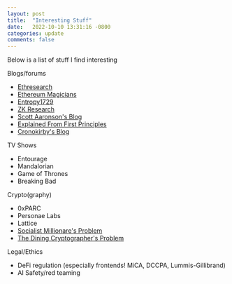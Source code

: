 ```yaml
---
layout: post
title:  "Interesting Stuff"
date:   2022-10-10 13:31:16 -0800
categories: update
comments: false
---
```


Below is a list of stuff I find interesting

Blogs/forums
- [Ethresearch](https://ethresear.ch/)
- [Ethereum Magicians](https://ethereum-magicians.org/)
- [Entropy1729](https://www.entropy1729.com/)
- [ZK Research](https://zkresear.ch/)
- [Scott Aaronson's Blog](https://scottaaronson.blog/)
- [Explained From First Principles](https://explained-from-first-principles.com/)
- [Cronokirby's Blog](https://cronokirby.com/)

TV Shows
- Entourage
- Mandalorian
- Game of Thrones
- Breaking Bad

Crypto(graphy)
- 0xPARC
- Personae Labs
- Lattice
- [Socialist Millionare's Problem](https://en.wikipedia.org/wiki/Socialist_millionaire_problem#Off-the-Record_Messaging_protocol)
- [The Dining Cryptographer's Problem](https://users.ece.cmu.edu/~adrian/731-sp04/readings/dcnets.html)

Legal/Ethics
- DeFi regulation (especially frontends! MiCA, DCCPA, Lummis-Gillibrand)
- AI Safety/red teaming 

